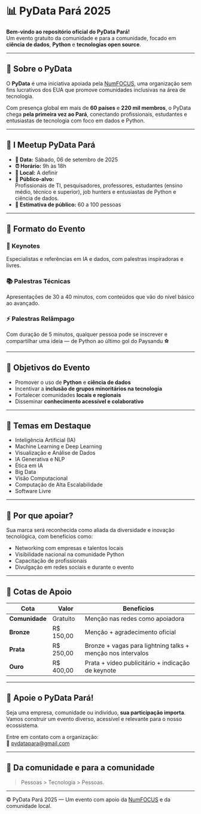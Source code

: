 # 📊 PyData Pará 2025

**Bem-vindo ao repositório oficial do PyData Pará!**  
Um evento gratuito da comunidade e para a comunidade, focado em **ciência de dados**, **Python** e **tecnologias open source**.

---

## 🧠 Sobre o PyData

O **PyData** é uma iniciativa apoiada pela [NumFOCUS](https://numfocus.org/), uma organização sem fins lucrativos dos EUA que promove comunidades inclusivas na área de tecnologia.

Com presença global em mais de **60 países** e **220 mil membros**, o PyData chega **pela primeira vez ao Pará**, conectando profissionais, estudantes e entusiastas de tecnologia com foco em dados e Python.

---

## 📍 I Meetup PyData Pará

- **📅 Data:** Sábado, 06 de setembro de 2025  
- **⏰ Horário:** 9h às 18h  
- **📌 Local:** A definir  
- **🎯 Público-alvo:**  
  Profissionais de TI, pesquisadores, professores, estudantes (ensino médio, técnico e superior), job hunters e entusiastas de Python e ciência de dados.  
- **👥 Estimativa de público:** 60 a 100 pessoas  

---

## 🧩 Formato do Evento

### 🎤 Keynotes  
Especialistas e referências em IA e dados, com palestras inspiradoras e livres.

### 📚 Palestras Técnicas  
Apresentações de 30 a 40 minutos, com conteúdos que vão do nível básico ao avançado.

### ⚡ Palestras Relâmpago  
Com duração de 5 minutos, qualquer pessoa pode se inscrever e compartilhar uma ideia — de Python ao último gol do Paysandu ⚽

---

## 🎯 Objetivos do Evento

- Promover o uso de **Python** e **ciência de dados**
- Incentivar a **inclusão de grupos minoritários na tecnologia**
- Fortalecer comunidades **locais e regionais**
- Disseminar **conhecimento acessível e colaborativo**

---

## 🧪 Temas em Destaque

- Inteligência Artificial (IA)
- Machine Learning e Deep Learning
- Visualização e Análise de Dados
- IA Generativa e NLP
- Ética em IA
- Big Data
- Visão Computacional
- Computação de Alta Escalabilidade
- Software Livre

---

## 🙌 Por que apoiar?

Sua marca será reconhecida como aliada da diversidade e inovação tecnológica, com benefícios como:

- Networking com empresas e talentos locais
- Visibilidade nacional na comunidade Python
- Capacitação de profissionais
- Divulgação em redes sociais e durante o evento

---

## 💎 Cotas de Apoio

| Cota        | Valor      | Benefícios |
|-------------|------------|------------|
| **Comunidade** | Gratuito   | Menção nas redes como apoiadora |
| **Bronze**      | R$ 150,00  | Menção + agradecimento oficial |
| **Prata**       | R$ 250,00  | Bronze + vagas para lightning talks + menção nos intervalos |
| **Ouro**        | R$ 400,00  | Prata + vídeo publicitário + indicação de keynote |

---

## 🤝 Apoie o PyData Pará!

Seja uma empresa, comunidade ou indivíduo, **sua participação importa**.  
Vamos construir um evento diverso, acessível e relevante para o nosso ecossistema.

Entre em contato com a organização:  
📧 pydatapara@gmail.com

---

## 💜 Da comunidade e para a comunidade

> Pessoas > Tecnologia > Pessoas.

---

© PyData Pará 2025 — Um evento com apoio da [NumFOCUS](https://numfocus.org/) e da comunidade local.
